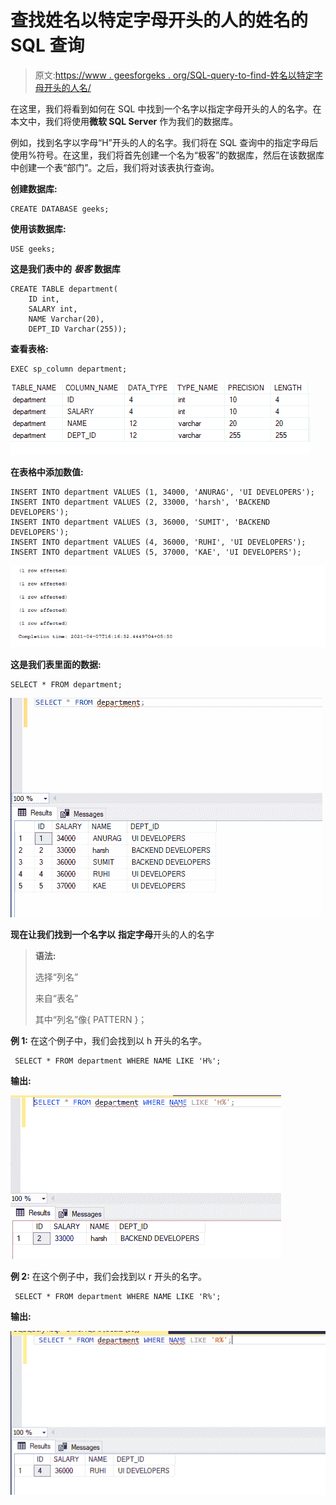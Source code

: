 # 查找姓名以特定字母开头的人的姓名的 SQL 查询

> 原文:[https://www . geesforgeks . org/SQL-query-to-find-姓名以特定字母开头的人名/](https://www.geeksforgeeks.org/sql-query-to-find-the-name-of-a-person-whose-name-starts-with-specific-letter/)

在这里，我们将看到如何在 SQL 中找到一个名字以指定字母开头的人的名字。在本文中，我们将使用**微软 SQL Server** 作为我们的数据库。

例如，找到名字以字母“H”开头的人的名字。我们将在 SQL 查询中的指定字母后使用%符号。在这里，我们将首先创建一个名为“极客”的数据库，然后在该数据库中创建一个表“部门”。之后，我们将对该表执行查询。

**创建数据库:**

```
CREATE DATABASE geeks;
```

**使用该数据库:**

```
USE geeks;
```

**这是我们表中的** ***极客*** **数据库**

```
CREATE TABLE department(
    ID int,
    SALARY int,
    NAME Varchar(20),
    DEPT_ID Varchar(255));
```

**查看表格:**

```
EXEC sp_column department;
```

![](img/e27be93272bcfbf04c2b8aa978552c52.png)

**在表格中添加数值:**

```
INSERT INTO department VALUES (1, 34000, 'ANURAG', 'UI DEVELOPERS');
INSERT INTO department VALUES (2, 33000, 'harsh', 'BACKEND DEVELOPERS');
INSERT INTO department VALUES (3, 36000, 'SUMIT', 'BACKEND DEVELOPERS');
INSERT INTO department VALUES (4, 36000, 'RUHI', 'UI DEVELOPERS');
INSERT INTO department VALUES (5, 37000, 'KAE', 'UI DEVELOPERS');
```

![](img/35d97b8e84cdc0a8044a316483bf7a72.png)

**这是我们表里面的数据:**

```
SELECT * FROM department;
```

![](img/90bf668ebd1a4e083254a4434c533f48.png)

**现在让我们找到一个名字以** **指定字母**开头的人的名字

> **语法:**
> 
> 选择“列名”
> 
> 来自“表名”
> 
> 其中“列名”像{ PATTERN }；

**例 1:** 在这个例子中，我们会找到以 h 开头的名字。

```
 SELECT * FROM department WHERE NAME LIKE 'H%';
```

**输出:**

![](img/9960d867b9709b2a262f2e6bc4e82d93.png)

**例 2:** 在这个例子中，我们会找到以 r 开头的名字。

```
 SELECT * FROM department WHERE NAME LIKE 'R%';
```

**输出:**

![](img/0668c71d4f0691d5fc343c233a276998.png)